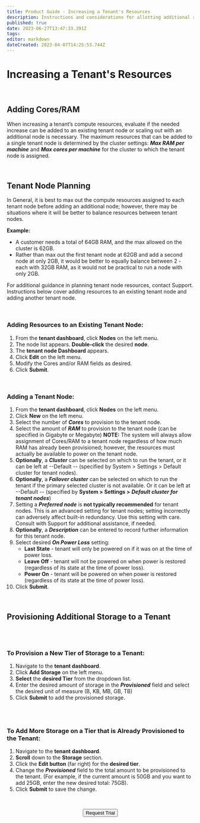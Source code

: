 ```yaml
---
title: Product Guide - Increasing a Tenant's Resources
description: Instructions and considerations for allotting additional resources to a tenant - including storage, RAM and cores
published: true
date: 2023-06-27T13:47:33.391Z
tags: 
editor: markdown
dateCreated: 2023-04-07T14:25:53.744Z
---
```


# Increasing a Tenant's Resources


<br>

## Adding Cores/RAM

When increasing a tenant’s compute resources, evaluate if the needed increase can be added to an existing tenant node or scaling out with an additional node is necessary. The maximum resources that can be added to a single tenant node is determined by the cluster settings: ***Max RAM per machine*** and ***Max cores per machine*** for the cluster to which the tenant node is assigned.

<br>

## **Tenant Node Planning**

In General, it is best to max out the compute resources assigned to each tenant node before adding an additional node; however, there may be situations where it will be better to balance resources between tenant nodes. 

**Example:**

-   A customer needs a total of 64GB RAM, and the max allowed on the cluster is 62GB.
-   Rather than max out the first tenant node at 62GB and add a second node at only 2GB, it would be better to equally balance between 2 - each with 32GB RAM, as it would not be practical to run a node with only 2GB.

For additional guidance in planning tenant node resources, contact Support. Instructions below cover adding resources to an existing tenant node and adding another tenant node.

<br>

### Adding Resources to an Existing Tenant Node:

1.  From the **tenant dashboard**, click **Nodes** on the left menu.
2.  The node list appears. **Double-click** the desired **node**.
3.  The **tenant node Dashboard** appears.
4.  Click **Edit** on the left menu.
5.  Modify the Cores and/or RAM fields as desired.
6.  Click **Submit**.


<br>

### Adding a Tenant Node:

1.  From the **tenant dashboard**, click **Nodes** on the left menu.
2.  Click **New** on the left menu.
3.  Select the number of ***Cores*** to provision to the tenant node.
4.  Select the amount of ***RAM*** to provision to the tenant node (can be specified in Gigabyte or Megabyte) **NOTE:** The system will always allow assignment of Cores/RAM to a tenant node regardless of how much RAM has already been provisioned; however, the resources must actually be available to power on the tenant node.
5.  **Optionally**, a ***Cluster*** can be selected on which to run the tenant, or it can be left at --Default -- (specified by System > Settings > Default cluster for tenant nodes).
6.  **Optionally**, a ***Failover cluster*** can be selected on which to run the tenant if the primary selected cluster is not available. Or it can be left at --Default -- (specified by **System > Settings >** ***Default cluster for tenant nodes***)
7.  Setting a ***Preferred node*** is **not typically recommended** for tenant nodes. This is an advanced setting for tenant nodes; setting incorrectly can adversely affect built-in redundancy. Use this setting with care. Consult with  Support for additional assistance, if needed.
8.  **Optionally**, a ***Description*** can be entered to record further information for this tenant node.
9.  Select desired ***On Power Loss*** setting:
    -   **Last State** - tenant will only be powered on if it was on at the time of power loss.
    -   **Leave Off** - tenant will not be powered on when power is restored (regardless of its state at the time of power loss).
    -   **Power On** - tenant will be powered on when power is restored (regardless of its state at the time of power loss).
10.  Click **Submit**.


<br>

## Provisioning Additional Storage to a Tenant

<br>
<br>

### To Provision a New Tier of Storage to a Tenant:

1.  Navigate to the **tenant dashboard**.
2.  Click **Add Storage** on the left menu.
3.  **Select** the **desired Tier** from the dropdown list.
4.  Enter the desired amount of storage in the ***Provisioned*** field and select the desired unit of measure (B, KB, MB, GB, TB)
5.  Click **Submit** to add the provisioned storage.

<br>
<br>

### To Add More Storage on a Tier that is Already Provisioned to the Tenant:

1.  Navigate to the **tenant dashboard**.
2.  **Scroll** down to the **Storage** section.
3.  Click the **Edit button** (far right) for the **desired tier**.
4.  Change the ***Provisioned*** field to the total amount to be provisioned to the tenant. (For example, if the current amount is 50GB and you want to add 25GB, enter the new desired total: 75GB).
5.  Click **Submit** to save the change.

<br>

<div style="text-align:center; margin-bottom:5px">

  <a href="https://www.verge.io/test-drive#Demo-Section"><button class="button-cta">Request Trial</button></a>
</div>